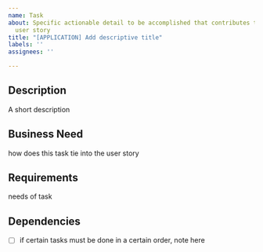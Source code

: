 ```yaml
---
name: Task
about: Specific actionable detail to be accomplished that contributes to delivering   a
  user story
title: "[APPLICATION] Add descriptive title"
labels: ''
assignees: ''

---
```


## Description
 A short description
 
## Business Need 
how does this task tie into the user story

## Requirements 
 needs of task

## Dependencies 
- [ ] if certain tasks must be done in a certain order, note here
